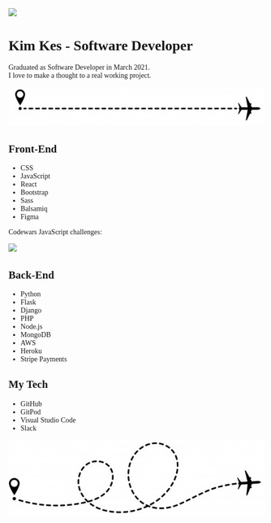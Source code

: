 ![](https://media.giphy.com/media/ehTzFBjQEyh8lQAn8b/giphy.gif)

<span style="font-family: 'Lucida Console';">

# Kim Kes - Software Developer

Graduated as Software Developer in March 2021. <br>
I love to make a thought to a real working project.

![](plane-line2.jpg)

## Front-End
<ul>
    <li>CSS
    <li>JavaScript
    <li>React
    <li>Bootstrap
    <li>Sass
    <li>Balsamiq
    <li>Figma
</ul>

Codewars JavaScript challenges:

![](https://www.codewars.com/users/kimkesdev/badges/large)

## Back-End
<ul>
    <li>Python
    <li>Flask
    <li>Django
    <li>PHP
    <li>Node.js 
    <li>MongoDB
    <li>AWS
    <li>Heroku
    <li>Stripe Payments
</ul>

## My Tech
<ul>
    <li>GitHub
    <li>GitPod
    <li>Visual Studio Code
    <li>Slack
</ul>

![](plane-line.jpg)

</span>